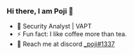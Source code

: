 ### Hi there, I am Poji 👋


- 🔭 Security Analyst | VAPT
- ⚡ Fun fact: I like coffee more than tea.
- 🤝 Reach me at discord [_poji#1337](https://discordapp.com/users/_poji#1337) 



